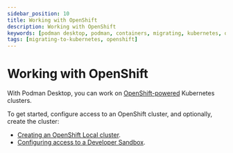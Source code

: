 ```yaml
---
sidebar_position: 10
title: Working with OpenShift
description: Working with OpenShift
keywords: [podman desktop, podman, containers, migrating, kubernetes, openshift]
tags: [migrating-to-kubernetes, openshift]
---
```


# Working with OpenShift

With Podman Desktop, you can work on [OpenShift-powered](https://openshift.com/) Kubernetes clusters.

To get started, configure access to an OpenShift cluster, and optionally, create the cluster:

- [Creating an OpenShift Local cluster](openshift/creating-an-openshift-local-cluster).
- [Configuring access to a Developer Sandbox](openshift/configuring-access-to-a-developer-sandbox).
